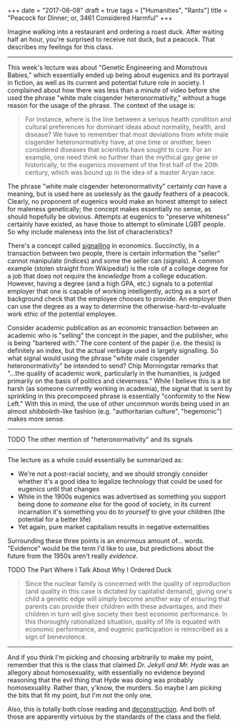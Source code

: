+++
date = "2017-08-08"
draft = true
tags = ["Humanities", "Rants"]
title = "Peacock for Dinner; or, 3461 Considered Harmful"
+++

Imagine walking into a restaurant and ordering a roast duck.
After waiting half an hour, you're surprised to receive not duck, but a peacock.
That describes my feelings for this class.

---

This week's lecture was about "Genetic Engineering and Monstrous Babies," which essentially ended up being about eugenics and its portrayal in fiction, as well as its current and potential future role in society.
I complained about how there was less than a minute of video before she used the phrase "white male cisgender heteronormativity," without a huge reason for the usage of the phrase.
The context of the usage is:

> For instance, where is the line between a serious health condition and cultural preferences for dominant ideas about normality, health, and disease?
> We have to remember that most deviations from white male cisgender heteronormativity have, at one time or another, been considered diseases that scientists have sought to cure.
> For an example, one need think no further than the mythical gay gene or historically, to the eugenics movement of the first half of the 20th century, which was bound up in the idea of a master Aryan race.

The phrase "white male cisgender heteronormativity" certainly *can* have a meaning, but is used here as uselessly as the gaudy feathers of a peacock.
Clearly, no proponent of eugenics would make an honest attempt to select for maleness genetically; the concept makes essentially no sense, as should hopefully be obvious.
Attempts at eugenics to "preserve whiteness" certainly have existed, as have those to attempt to eliminate LGBT people.
So why include maleness into the list of characteristics?

There's a concept called [signalling](https://en.wikipedia.org/wiki/Signalling_(economics)) in economics.
Succinctly, in a transaction between two people, there is certain information the "seller" cannot manipulate (indices) and some the seller can (signals).
A common example (stolen straight from Wikipedia!) is the role of a college degree for a job that does not require the *knowledge* from a college education.
However, having a degree (and a high GPA, etc.) signals to a potential employer that one is capable of working intelligently, acting as a sort of background check that the employee chooses to provide.
An employer then can use the degree as a way to determine the otherwise-hard-to-evaluate work ethic of the potential employee.

Consider academic publication as an economic transaction between an academic who is "selling" the concept in the paper, and the publisher, who is being "bartered with."
The core content of the paper (i.e. the thesis) is definitely an index, but the actual verbiage used is largely signalling.
So what signal would using the phrase "white male cisgender heteronormativity" be intended to send?
Chip Morningstar remarks that "...the quality of academic work, particularly in the humanities, is judged primarily on the basis of politics and cleverness."
While I believe this is a bit harsh (as someone currently working in academia), the signal that is sent by sprinkling in this precomposed phrase is essentially "conformity to the New Left."
With this in mind, the use of other uncommon words being used in an almost *shibboleth*-like fashion (e.g. "authoritarian culture", "hegemonic") makes more sense.

---

TODO The other mention of "heteronormativity" and its signals

---

The lecture as a whole could essentially be summarized as:

 - We're not a post-racial society, and we should strongly consider whether it's a good idea to legalize technology that could be used for eugenics until that changes
 - While in the 1900s eugenics was advertised as something you support being done *to someone else* for the good of society, in its current incarnation it's something you do *to yourself* to give your children (the potential for a better life)
 - Yet again, pure market capitalism results in negative externalities

Surrounding these three points is an enormous amount of... words.
"Evidence" would be the term I'd like to use, but predictions about the future from the 1950s aren't really *evidence*.

TODO The Part Where I Talk About Why I Ordered Duck

> Since the nuclear family is concerned with the quality of reproduction (and quality in this case is dictated by capitalist demand), giving one's child a genetic edge will simply become another way of ensuring that parents can provide their children with these advantages, and their children in turn will give society their best economic performance.
> In this thoroughly rationalized situation, quality of life is equated with economic performance, and eugenic participation is reinscribed as a sign of benevolence.

---

And if you think I'm picking and choosing arbitrarily to make my point, remember that this is the class that claimed *Dr. Jekyll and Mr. Hyde* was an allegory about homosexuality, with essentially no evidence beyond reasoning that the evil thing that Hyde was doing was probably homosexuality. Rather than, y'know, the murders.
So maybe I am picking the bits that fit my point, but I'm not the only one.

Also, this is totally both close reading and [deconstruction](https://en.wikipedia.org/wiki/Deconstruction).
And both of those are apparently virtuous by the standards of the class and the field.
